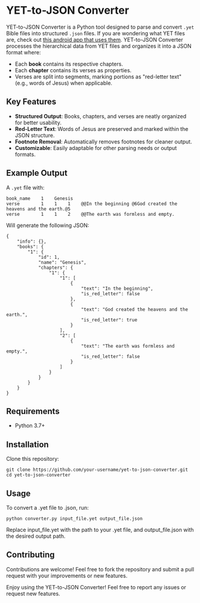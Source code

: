 # YET-to-JSON Converter

YET-to-JSON Converter is a Python tool designed to parse and convert `.yet` Bible files into structured `.json` files. If you are wondering what YET files are, check out [this android app that uses them](https://github.com/yukuku/androidbible). YET-to-JSON Converter processes the hierarchical data from YET files and organizes it into a JSON format where:

- Each **book** contains its respective chapters.
- Each **chapter** contains its verses as properties.
- Verses are split into segments, marking portions as "red-letter text" (e.g., words of Jesus) when applicable.

## Key Features

- **Structured Output**: Books, chapters, and verses are neatly organized for better usability.
- **Red-Letter Text**: Words of Jesus are preserved and marked within the JSON structure.
- **Footnote Removal**: Automatically removes footnotes for cleaner output.
- **Customizable**: Easily adaptable for other parsing needs or output formats.

## Example Output

A `.yet` file with:

```plaintext
book_name    1    Genesis
verse        1    1    1    @@In the beginning @6God created the heavens and the earth.@5
verse        1    1    2    @@The earth was formless and empty.
```

Will generate the following JSON:
```
{
    "info": {},
    "books": {
        "1": {
            "id": 1,
            "name": "Genesis",
            "chapters": {
                "1": {
                    "1": [
                        {
                            "text": "In the beginning",
                            "is_red_letter": false
                        },
                        {
                            "text": "God created the heavens and the earth.",
                            "is_red_letter": true
                        }
                    ],
                    "2": [
                        {
                            "text": "The earth was formless and empty.",
                            "is_red_letter": false
                        }
                    ]
                }
            }
        }
    }
}
```
## Requirements
- Python 3.7+
## Installation
Clone this repository:

```
git clone https://github.com/your-username/yet-to-json-converter.git
cd yet-to-json-converter
```

## Usage
To convert a .yet file to .json, run:
```
python converter.py input_file.yet output_file.json
```
Replace input_file.yet with the path to your .yet file, and output_file.json with the desired output path.

## Contributing
Contributions are welcome! Feel free to fork the repository and submit a pull request with your improvements or new features.

Enjoy using the YET-to-JSON Converter! Feel free to report any issues or request new features.
